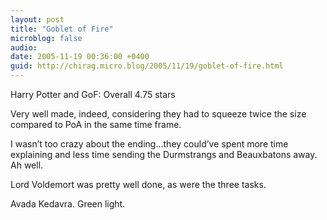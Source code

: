 ```yaml
---
layout: post
title: "Goblet of Fire"
microblog: false
audio: 
date: 2005-11-19 00:36:00 +0400
guid: http://chirag.micro.blog/2005/11/19/goblet-of-fire.html
---
```

<p>Harry Potter and GoF: Overall 4.75 stars</p>
<p>Very well made, indeed, considering they had to squeeze twice the size compared to PoA in the same time frame.</p>
<p>I wasn’t too crazy about the ending…they could’ve spent more time explaining and less time sending the Durmstrangs and Beauxbatons away. Ah well.</p>
<p>Lord Voldemort was pretty well done, as were the three tasks.</p>
<p>Avada Kedavra. Green light.</p>
